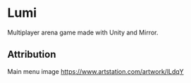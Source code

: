 # Lumi
Multiplayer arena game made with Unity and Mirror.

## Attribution
Main menu image
https://www.artstation.com/artwork/lLdqY
